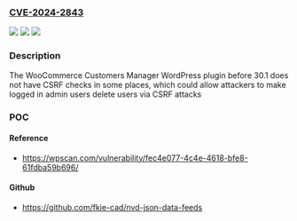 ### [CVE-2024-2843](https://cve.mitre.org/cgi-bin/cvename.cgi?name=CVE-2024-2843)
![](https://img.shields.io/static/v1?label=Product&message=WooCommerce%20Customers%20Manager&color=blue)
![](https://img.shields.io/static/v1?label=Version&message=0%3C%2030.1%20&color=brighgreen)
![](https://img.shields.io/static/v1?label=Vulnerability&message=CWE-352%20Cross-Site%20Request%20Forgery%20(CSRF)&color=brighgreen)

### Description

The WooCommerce Customers Manager WordPress plugin before 30.1 does not have CSRF checks in some places, which could allow attackers to make logged in admin users delete users via CSRF attacks

### POC

#### Reference
- https://wpscan.com/vulnerability/fec4e077-4c4e-4618-bfe8-61fdba59b696/

#### Github
- https://github.com/fkie-cad/nvd-json-data-feeds

